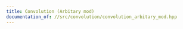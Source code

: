 ```yaml
---
title: Convolution (Arbitary mod)
documentation_of: //src/convolution/convolution_arbitary_mod.hpp
---
```


